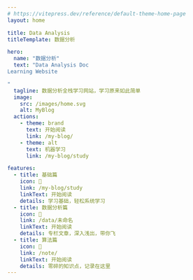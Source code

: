 ```yaml
---
# https://vitepress.dev/reference/default-theme-home-page
layout: home

title: Data Analysis
titleTemplate: 数据分析

hero:
  name: "数据分析"
  text: "Data Analysis Doc
Learning Website

"
  tagline: 数据分析全栈学习网站，学习原来如此简单
  image:
    src: /images/home.svg
    alt: MyBlog
  actions:
    - theme: brand
      text: 开始阅读
      link: /my-blog/
    - theme: alt
      text: 机器学习
      link: /my-blog/study

features:
  - title: 基础篇
    icon: 🦀
    link: /my-blog/study
    linkText: 开始阅读
    details: 学习基础，轻松系统学习
  - title: 数据分析篇
    icon: 🦐
    link: /data/未命名
    linkText: 开始阅读
    details: 专栏文章，深入浅出，带你飞
  - title: 算法篇
    icon: 🐙
    link: /note/
    linkText: 开始阅读
    details: 零碎的知识点，记录在这里
---
```

